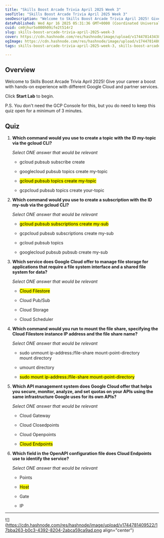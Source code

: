 ```yaml
---
title: "Skills Boost Arcade Trivia April 2025 Week 3"
seoTitle: "Skills Boost Arcade Trivia April 2025 Week 3"
seoDescription: "Welcome to Skills Boost Arcade Trivia April 2025! Give your career a boost with hands-on experience with different Google Cloud and partner services."
datePublished: Wed Apr 16 2025 05:31:36 GMT+0000 (Coordinated Universal Time)
cuid: cm9jhur5o000h09ife2t514r2
slug: skills-boost-arcade-trivia-april-2025-week-3
cover: https://cdn.hashnode.com/res/hashnode/image/upload/v1744781434385/96a0cc85-f627-443f-939c-81b43489c630.png
ogImage: https://cdn.hashnode.com/res/hashnode/image/upload/v1744781480618/231c4dbc-2613-4c77-88ed-f7d2eb53f4f8.png
tags: skills-boost-arcade-trivia-april-2025-week-3, skills-boost-arcade-trivia-april-2025

---
```


## Overview

Welcome to Skills Boost Arcade Trivia April 2025! Give your career a boost with hands-on experience with different Google Cloud and partner services.

Click **Start Lab** to begin.

P.S. You don't need the GCP Console for this, but you do need to keep this quiz open for a minimum of 3 minutes.

## Quiz

1. **Which command would you use to create a topic with the ID my-topic via the gcloud CLI?**
    
    *Select ONE answer that would be relevant*
    
    * gcloud pubsub subscribe create
        
    * googlecloud pubsub topics create my-topic
        
    * <mark>gcloud pubsub topics create my-topic</mark>
        
    * gcpcloud pubsub topics create your-topic
        
2. **Which command would you use to create a subscription with the ID my-sub via the gcloud CLI?**
    
    *Select ONE answer that would be relevant*
    
    * <mark>gcloud pubsub subscriptions create my-sub</mark>
        
    * gcpcloud pubsub subscriptions create my-sub
        
    * gcloud pubsub topics
        
    * googlecloud pubsub pubsub create my-sub
        
3. **Which service does Google Cloud offer to manage file storage for applications that require a file system interface and a shared file system for data?**
    
    *Select ONE answer that would be relevant*
    
    * <mark>Cloud Filestore</mark>
        
    * Cloud Pub/Sub
        
    * Cloud Storage
        
    * Cloud Scheduler
        
4. **Which command would you run to mount the file share, specifying the Cloud Filestore instance IP address and the file share name?**
    
    *Select ONE answer that would be relevant*
    
    * sudo unmount ip-address:/file-share mount-point-directory  
        mount directory
        
    * umount directory
        
    * <mark>sudo mount ip-address:/file-share mount-point-directory</mark>
        
5. **Which API management system does Google Cloud offer that helps you secure, monitor, analyze, and set quotas on your APIs using the same infrastructure Google uses for its own APIs?**
    
    *Select ONE answer that would be relevant*
    
    * Cloud Gateway
        
    * Cloud Closedpoints
        
    * Cloud Openpoints
        
    * <mark>Cloud Endpoints</mark>
        
6. **Which field in the OpenAPI configuration file does Cloud Endpoints use to identify the service?**
    
    *Select ONE answer that would be relevant*
    
    * Points
        
    * <mark>Host</mark>
        
    * Gate
        
    * IP
        

---

![](https://cdn.hashnode.com/res/hashnode/image/upload/v1744781409522/17bba263-b0c3-4392-8204-2abca59ca9ad.png align="center")